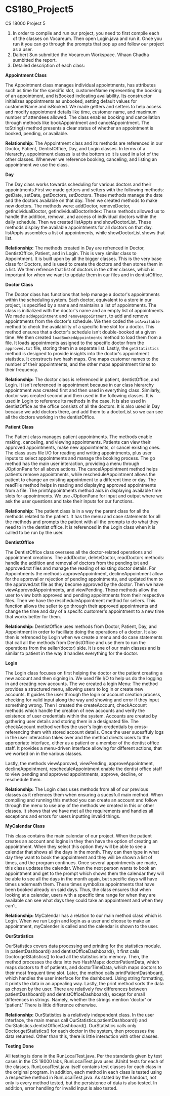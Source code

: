 # CS180_Project5
CS 18000 Project 5

1. In order to compile and run our project, you need to first compile each of the classes on Vocareum. Then open Login.java and run it. Once you run it you can go through the prompts that pop up and follow our project as a user.
2. Dalbert Sun submitted the Vocareum Workspace. Vihaan Chadha sumbitted the report.
3. Detailed description of each class:

**Appointment Class**

The Appointment class manages individual appointments, has attributes such as time for the specific slot, customerName representing the booking of an appointment, and isBooked indicating availability. Its constructor initializes appointments as unbooked, setting default values for customerName and isBooked. We made getters and setters to help access and modify appointment details like time, customer name, and maximum number of attendees allowed. The class enables booking and cancellation through methods like bookAppointment and cancelAppointment. The toString() method presents a clear status of whether an appointment is booked, pending, or available.

**Relationship:**  The Appointment class and its methods are referenced in our Doctor, Patient, DentistOffice, Day, and Login classes. In terms of a hierarchy, appointment classes is at the bottom so it is used in a lot of the other classes. Whenever we reference booking, canceling, and listing an appointment we use the class.

**Day**

The Day class works towards scheduling for various doctors and their appointments.First we made getters and setters with the following methods: getDate, setDate, getDoctors, setDoctors. These methods manage the date and the doctors available on that day. Then we created methods to make new doctors. The methods were: addDoctor, removeDoctor, getIndividualDoctor, getIndividualDoctorIndex: These methods allowed us to handle the addition, removal, and access of individual doctors within the daily schedule. Then we created listAppts and showDoctorList. These methods display the available appointments for all doctors on that day. listAppts assembles a list of appointments, while showDoctorList shows that list. 

**Relationship:**
The methods created in Day are refrenced in Doctor, DentistOffice, Patient, and in Login. This is very similar class to Appointment. It is built upon by all the bigger classes. This is the very base class for Doctors, and is used to create the doctors and then stores them in a list. We then refrence that list of doctors in the other classes, which is important for when we want to update them in our files and in dentistOffice. 

**Doctor Class**
   
The Doctor class has functions that help manage a doctor's appointments within the scheduling system. Each doctor, equivalent to a store in our project, is specified by a name and maintains a list of appointments. The class is initialized with the doctor's name and an empty list of appointments. We made `addAppointment` and `removeAppointment`, to add and remove appointments from the doctor's schedule. We then coded the  `isAvailable` method to check the availability of a specific time slot for a doctor. This method ensures that a doctor's schedule isn't double-booked at a given time. We then created `loadBookedAppointments` method to load them from a file. It loads appointments assigned to the specific doctor from the `approved.txt` file, storing them in a separate list. Lastly, the `getStatistics` method is designed to provide insights into the doctor's appointment statistics. It constructs two hash maps. One maps customer names to the number of their appointments, and the other maps appointment times to their frequency.

**Relationship:** The doctor class is referenced in patient, dentistOffice, and Login. It isn't referenced in appointment because in our class hierarchy appointment was created first and then used in everything class. Similarly, doctor was created second and then used in the following classes. It is used in Login to reference its methods in the case. It is also used in dentistOffice as the office consists of all the doctors. It is also used in Day because we add doctors there, and add them to a doctorList so we can see all the doctors working in the dentistOffice.

**Patient Class**
  
The Patient class manages patient appointments. The methods enable making, canceling, and viewing appointments. Patients can view their approved appointments, make new appointments, or cancel existing ones. The class uses file I/O for reading and writing appointments, plus user inputs to select appointments and manage the booking process. The go method has the main user interaction, providing a menu through JOptionPane for all above actions. The cancelAppointment method helps patients remove appointments, while rescheduleAppointment allows the patient to change an existing appointment to a different time or day. The readFile method helps in reading and displaying approved appointments from a file. The printAppointments method aids in displaying available time slots for appointments. We use JOptionPane for input and output where we ask the user questions and take their inputs for our functions.

**Relationship:** The patient class is in a way the parent class for all the methods related to the patient. It has the menu and case statements for all the methods and prompts the patient with all the prompts to do what they need to in the dentist office. It is referenced in the Login class when it is called to be run by the user. 

**DentistOffice**

The DentistOffice class oversees all the doctor-related operations and appointment creations. The addDoctor, deleteDoctor, readDoctors methods: handle the addition and removal of doctors from the pending.txt and approved.txt files and manage the reading of existing doctor details. For Appointments the methods approveAppointment, declineAppointment allow for the approval or rejection of pending appointments, and updated them to the approved.txt file as they become approved by the doctor. Then we have viewApprovedAppointments, and viewPending. These methods allow the user to view both approved and pending appointments from their respective files. Then we have the rescheduleAppointment method for sellers. This function allows the seller to go through their approved appointments and change the time and day of a specifc customer's appointment to a new time that works better for them. 

**Relationship:** DentistOffice uses methods from Doctor, Patient, Day, and Appointment in order to facilliate doing the operations of a doctor. It also then is refrenced by Login when we create a menu and do case statements that call all the methods from DentistOffice and use them to run the operations from the seller(doctor) side. It is one of our main classes and is similar to patient in the way it handles everything for the doctor.

**Login**

The Login class focuses on first helping the doctor or the patient creating a new account and then signing in. We used file I/O to help us do the logging in and creating new accounts. The we created a login Menu: The method provides a structured menu, allowing users to log in or create new accounts. It guides the user through the login or account creation process, checking for valid input along the way and showing and error if they input something wrong. Then I created the createAccount, checkAccount methods which handle the creation of new accounts and verify the existence of user credentials within the system. Accounts are created by gathering user details and storing them in a designated file. The checkAccount method verifies the user's login credentials by cross-referencing them with stored account details. Once the user sucesffuly logs in the user interaction takes over and the method directs users to the appropriate interface, either as a patient or a member of the dentist office staff. It provides a menu-driven interface allowing for different actions, that we worked on in the various classes.

Lastly, the methods viewApproved, viewPending, approveAppointment, declineAppointment, rescheduleAppointment enable the dentist office staff to view pending and approved appointments, approve, decline, or reschedule them. 

**Relationship:**
The Login class uses methods from all of our previous classes as it refrences them when ensuring a sucesfull main method. When compiling and running this method you can create an account and follow through the menu to use any of the methods we created in this or other classes. It shows that we have met all the requirements and handles all exceptions and errors for users inputting invalid things. 

**MyCalendar Class**
   
This class contains the main calendar of our project. When the patient creates an account and logins in they then have the option of creating an appointment. When they select this option they will be able to see a calendar that shows all the days in the month. They can then type in what day they want to book the appointment and they will be shown a list of times, and the program continues. Once several appointments are made, this class updates the calendar. When the next person wants to book an appointment and get to the prompt which shows them the calendar they will be able to see all the days in the month again, but specific days will have times underneath them. These times symbolize appointments that have been booked already on said days. Thus, the class ensures that when looking at a calendar, users with a specific time range for when they are available can see what days they could take an appointment and when they can't.

**Relationship:**  MyCalendar has a relation to our main method class which is Login. When we run Login and login as a user and choose to make an appointment, myCalender is called and the calendar is shown to the user. 

**OurStatistics** 

OurStatistics covers data processing and printing for the statistics module. In patientDashboard() and dentistOfficeDashboard(), it first calls Doctor.getStatistics() to load all the statistics into memory. Then, the method processes the data into two HashMaps: doctorPatientData, which maps doctors to # of patients, and doctorTimeData, which maps doctors to their most frequent time slot. Later, the method calls printPatientDashboard, which handles the user interface for the dashboard. Using string formatting, it prints the data in an appealing way. Lastly, the print method sorts the data as chosen by the user. There are relatively few differences between patientDashboard() and dentistOfficeDashboard(), except for small differences in strings. Namely, whether the strings mention 'doctor' or 'patient.' There is little difference otherwise.

**Relationship:** OurStatistics is a relatively independent class. In the user interface, the main menus call OurStatistics.patientDashboard() and OurStatistics.dentistOfficeDashboard(). OurStatistics calls only Doctor.getStatistics() for each doctor in the system, then processes the data returned. Other than this, there is little interaction with other classes.

**Testing Done**

All testing is done in the RunLocalTest.java. Per the standards given by test cases in the CS 18000 labs, RunLocalTest.java uses JUnit4 tests for each of the classes. RunLocalTest.java itself contains test classes for each class in the original program. In addition, each method in each class is tested using a respective method in RunLocalTest.java. As stated by the handout, not only is every method tested, but the persistence of data is also tested. In addition, error handling for invalid input is also tested.
